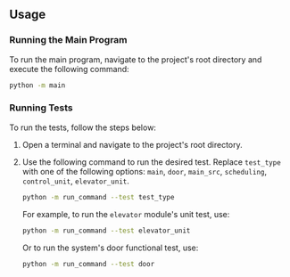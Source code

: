 ## Usage

### Running the Main Program

To run the main program, navigate to the project's root directory and execute the following command:

```bash
python -m main
```

### Running Tests

To run the tests, follow the steps below:

1. Open a terminal and navigate to the project's root directory.

2. Use the following command to run the desired test. Replace `test_type` with one of the following options: `main`, `door`, `main_src`, `scheduling`, `control_unit`, `elevator_unit`.

   ```bash
   python -m run_command --test test_type
   ```

   For example, to run the `elevator` module's unit test, use:

   ```bash
   python -m run_command --test elevator_unit
   ```

   Or to run the system's door functional test, use:

   ```bash
   python -m run_command --test door
   ```
